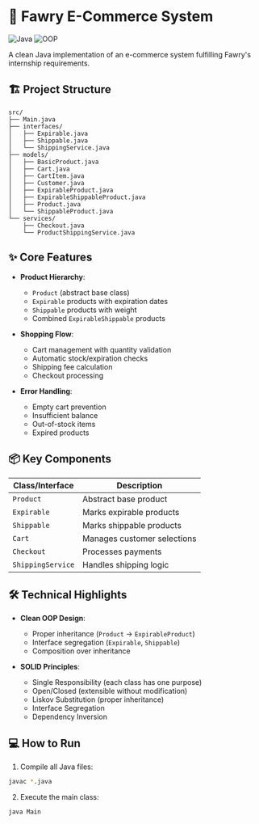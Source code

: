 # 🛒 Fawry E-Commerce System

![Java](https://img.shields.io/badge/Java-17%2B-blue)
![OOP](https://img.shields.io/badge/OOP-SOLID%20Principles-green)

A clean Java implementation of an e-commerce system fulfilling Fawry's internship requirements.

## 🏗️ Project Structure
```
src/
├── Main.java
├── interfaces/
│   ├── Expirable.java
│   ├── Shippable.java
│   └── ShippingService.java
├── models/
│   ├── BasicProduct.java
│   ├── Cart.java
│   ├── CartItem.java
│   ├── Customer.java
│   ├── ExpirableProduct.java
│   ├── ExpirableShippableProduct.java
│   ├── Product.java
│   └── ShippableProduct.java
└── services/
    ├── Checkout.java
    └── ProductShippingService.java
```

## ✨ Core Features

- **Product Hierarchy**:
  - `Product` (abstract base class)
  - `Expirable` products with expiration dates
  - `Shippable` products with weight
  - Combined `ExpirableShippable` products

- **Shopping Flow**:
  - Cart management with quantity validation
  - Automatic stock/expiration checks
  - Shipping fee calculation
  - Checkout processing

- **Error Handling**:
  - Empty cart prevention
  - Insufficient balance
  - Out-of-stock items
  - Expired products

## 📦 Key Components

| Class/Interface          | Description                          |
|--------------------------|--------------------------------------|
| `Product`                | Abstract base product                |
| `Expirable`              | Marks expirable products             |
| `Shippable`              | Marks shippable products             |
| `Cart`                   | Manages customer selections          |
| `Checkout`               | Processes payments                   |
| `ShippingService`        | Handles shipping logic               |

## 🛠️ Technical Highlights

- **Clean OOP Design**:
  - Proper inheritance (`Product` → `ExpirableProduct`)
  - Interface segregation (`Expirable`, `Shippable`)
  - Composition over inheritance

- **SOLID Principles**:
  - Single Responsibility (each class has one purpose)
  - Open/Closed (extensible without modification)
  - Liskov Substitution (proper inheritance)
  - Interface Segregation
  - Dependency Inversion

## 💻 How to Run

1. Compile all Java files:
```bash
javac *.java
```
2. Execute the main class:
```bash
java Main
```
